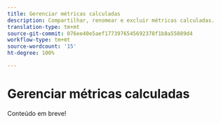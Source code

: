 ```yaml
---
title: Gerenciar métricas calculadas
description: Compartilhar, renomear e excluir métricas calculadas.
translation-type: tm+mt
source-git-commit: 076ee40e5aef1773976545692378f1b8a55089d4
workflow-type: tm+mt
source-wordcount: '15'
ht-degree: 100%

---
```



# Gerenciar métricas calculadas

Conteúdo em breve!

